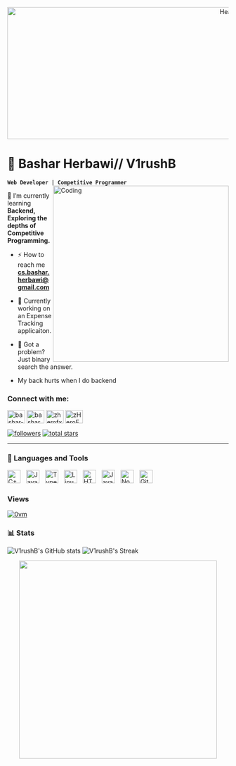 <p align="center">
  <img src="https://media0.giphy.com/media/v1.Y2lkPTc5MGI3NjExa2puY3kxa2x3YXI4ZmF5Y2V1em02YTYwbWJ6cTJlNWk4dDJxdGdhcyZlcD12MV9pbnRlcm5hbF9naWZfYnlfaWQmY3Q9Zw/Wf9mkcPKLLf0BQfgRQ/giphy.gif" alt="Header" Alt = "Header" width="1000" height="300">
 
</p>


# 👾 Bashar Herbawi// V1rushB

**`Web Developer | Competitive Programmer`**
<img align="right" alt="Coding" width="400" src="https://lh3.googleusercontent.com/pw/AIL4fc-NxCGG-sa9iD78S3yFK_pX6L7Ht4yFmtQ6gcnD29vP9YiuIkLZLop0xfrsVv9WFUrnNpWB2nG4zDM2Sh2YzI3NrP6PnziKYyePBrSlNqX7h3QvQYKeFw3-M1XQO16uOSrd2tcW5pLPDsdoNPg3Vy0=w251-h249-s-no?authuser=0">

 🌱 I’m currently learning **Backend, Exploring the depths of Competitive Programming.**

- ⚡ How to reach me **cs.bashar.herbawi@gmail.com**

- 📄 Currently working on an Expense Tracking applicaiton.

- 🔦 Got a problem? Just binary search the answer.

-  My back hurts when I do backend

<h3 align="left">Connect with me:</h3>
<p align="left">
<a href="https://linkedin.com/in/bashar-herbawi" target="blank"><img align="center" src="https://raw.githubusercontent.com/rahuldkjain/github-profile-readme-generator/master/src/images/icons/Social/linked-in-alt.svg" alt="bashar-herbawi" height="30" width="40" /></a>
<a href="https://instagram.com/basharherbawi.cpp" target="blank"><img align="center" src="https://raw.githubusercontent.com/rahuldkjain/github-profile-readme-generator/master/src/images/icons/Social/instagram.svg" alt="basharherbawi" height="30" width="40" /></a>
<a href="https://codeforces.com/profile/zherofx" target="blank"><img align="center" src="https://raw.githubusercontent.com/rahuldkjain/github-profile-readme-generator/master/src/images/icons/Social/codeforces.svg" alt="zherofx" height="30" width="40" /></a>
<a href="https://discord.gg/zHeroFx#6041" target="blank"><img align="center" src="https://raw.githubusercontent.com/rahuldkjain/github-profile-readme-generator/master/src/images/icons/Social/discord.svg" alt="zHeroFx#6041" height="30" width="40" /></a>
</p>


   <p align="left">
      <a href="https://github.com/V1rushB?tab=followers">
         <img alt="followers" title="Follow me on Github" src="https://custom-icon-badges.demolab.com/github/followers/V1rushB?color=236ad3&labelColor=1155ba&style=for-the-badge&logo=person-add&label=Follow&logoColor=white"/></a>
      <a href="https://github.com/V1rushB?tab=repositories&sort=stargazers">
         <img alt="total stars" title="Total stars on GitHub" src="https://custom-icon-badges.demolab.com/github/stars/V1rushB?color=55960c&style=for-the-badge&labelColor=488207&logo=star"/></a>
   </p>

---

### 🧰 Languages and Tools
<img align="left" alt="C++" width="30px" style="padding-right:10px;" src="https://cdn.jsdelivr.net/gh/devicons/devicon/icons/cplusplus/cplusplus-line.svg" />
<img align="left" alt="Java" width="30px" style="padding-right:10px;" src="https://cdn.jsdelivr.net/gh/devicons/devicon/icons/java/java-original.svg"/>
<img align="left" alt="TypeScript" width="30px" style="padding-right:10px;" src="https://cdn.jsdelivr.net/gh/devicons/devicon/icons/typescript/typescript-plain.svg" />
<img align="left" alt="Linux" width="30px" style="padding-right:10px;" src="https://cdn.jsdelivr.net/gh/devicons/devicon/icons/linux/linux-original.svg" />
<img align="left" alt="HTML" width="30px" style="padding-right:10px;" src="https://cdn.jsdelivr.net/gh/devicons/devicon/icons/html5/html5-plain.svg" />
<img align="left" alt="JavaScript" width="30px" style="padding-right:10px;" src="https://cdn.jsdelivr.net/gh/devicons/devicon/icons/javascript/javascript-plain.svg" />
<img align="left" alt="NodeJS" width="30px" style="padding-right:10px;" src="https://cdn.jsdelivr.net/gh/devicons/devicon/icons/nodejs/nodejs-original.svg" />
<img align="left" alt="GitHub" width="30px" style="padding-right:10px;" src="https://cdn.jsdelivr.net/gh/devicons/devicon/icons/github/github-original.svg" />
<br />

#

### Views
<a href="https://www.youtube.com/watch?v=z58IY4qTeAw&list=PLCQH2CntGT_AMLEz0keq4A-j8Yg1JQklr&index=68"> 
<img src="https://profile-counter.glitch.me/v1rushb/count.svg" alt="0vm" />
</a>


### 📊 Stats

![V1rushB's GitHub stats](https://github-readme-stats.vercel.app/api?username=v1rushB&show_icons=true&theme=radical)
![V1rushB's Streak](https://github-readme-streak-stats.herokuapp.com/?user=v1rushB&theme=radical)
<p align="center">
<img align="center" src="https://github-readme-stats-sigma-five.vercel.app/api/top-langs?username=V1rushB&show_icons=true&locale=en&layout=compact&theme=radical" width = 450>
</p>
